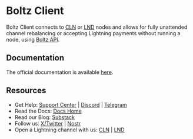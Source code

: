# Boltz Client

Boltz Client connects to [CLN](https://github.com/ElementsProject/lightning/) or [LND](https://github.com/lightningnetwork/lnd/) nodes and allows for fully unattended channel rebalancing or accepting Lightning payments without running a node, using [Boltz API](https://docs.boltz.exchange/v/api).

## Documentation

The official documentation is available [here](https://docs.boltz.exchange/v/boltz-client/).

## Resources

* Get Help: [Support Center](https://support.boltz.exchange/hc/center/) | [Discord](https://discord.gg/QBvZGcW) | [Telegram](https://t.me/boltzhq)
* Read the Docs: [Docs Home](https://docs.boltz.exchange/)
* Read our Blog: [Substack](https://blog.boltz.exchange/)
* Follow us: [X/Twitter](https://twitter.com/Boltzhq) | [Nostr](https://snort.social/p/npub1psm37hke2pmxzdzraqe3cjmqs28dv77da74pdx8mtn5a0vegtlas9q8970)
* Open a Lightning channel with us: [CLN](https://amboss.space/node/02d96eadea3d780104449aca5c93461ce67c1564e2e1d73225fa67dd3b997a6018) | [LND](https://amboss.space/node/026165850492521f4ac8abd9bd8088123446d126f648ca35e60f88177dc149ceb2)&#x20;

